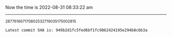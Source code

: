 Now the time is 2022-08-31 08:33:22 am

---

<small>287761667170802532719035175002815</small>

```txt
Latest commit SHA is: 949b2d1fc5fed6bf1fc9862424195e294b8c6b3a
```
